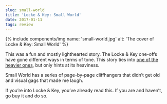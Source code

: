 ```yaml
---
slug: small-world
title: 'Locke & Key: Small World'
date: 2017-01-11
tags: review
---
```


{% include components/img name: 'small-world.jpg' alt: 'The cover of Locke & Key: Small World' %}

This was a fun and mostly lighthearted story. The Locke & Key one-offs have gone different ways in terms of tone. This story ties into [one of the heavier ones](https://www.goodreads.com/book/show/13647975-locke-and-key), but only hints at its heaviness.

Small World has a series of page-by-page cliffhangers that didn’t get old and visual gags that made me laugh.

If you’re into Locke & Key, you’ve already read this. If you are and haven’t, go buy it and do so.
